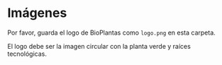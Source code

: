# Imágenes

Por favor, guarda el logo de BioPlantas como `logo.png` en esta carpeta.

El logo debe ser la imagen circular con la planta verde y raíces tecnológicas.
